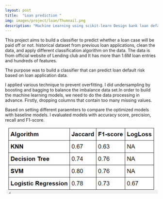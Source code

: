 ```yaml
---
layout: post
title:  "Loan prediction "
img: images/project/loan/Thumnail.png
description: "Machine Learning using scikit-learn Design bank loan default database schema in MySQL Use Pandas for feature engineering. Train various models with Gridsearch for loan default prediction Model validation using f1-score"
---
```



This project aims to build a classifier to predict whether a loan case will be paid off or not. historical dataset from previous loan applications, clean the data, and apply different classification algorithm on the data. The data is from official website of Lending club and It has more than 1.6M loan entries and hundreds of features.

The purpose was to build a classifier that can predict loan default risk based on loan application data. 

I applied various technique to prevent overfitting. I did undersampling by boosting and bagging to balance the imbalance data set.In order to build the machine learning models, we need to do the data processing in advance. Firstly, dropping columns that contain too many missing values.

Based on setting different paraemters to compare the optimized models with baseline models. I evaluated models with accuracy score, precision, recall and F1-score.

![](/images/project/loan/Results.PNG)

